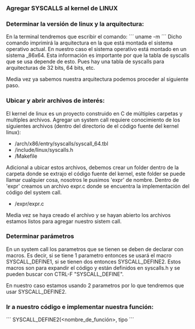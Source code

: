 ### Agregar SYSCALLS al kernel de LINUX

### Determinar la versión de linux y la arquitectura:
En la terminal tendremos que escribir el comando: 
´´´ uname -m ´´´
Dicho comando imprimirá la arquitectura en la que está montada el sistema operativo actual. En nuestro caso el sistema operativo está montado en un sistema _86x64. Esta información es importante por que la tabla de syscalls que se usa depende de esto. Pues hay una tabla de syscalls para arquitecturas de 32 bits, 64 bits, etc. 

Media vez ya sabemos nuestra arquitectura podemos proceder al siguiente paso.

### Ubicar y abrir archivos de interés:
El kernel de linux es un proyecto construido en C de múltiples carpetas y multiples archivos. Agregar un system call requiere conocimiento de los siguientes archivos (dentro del directorio de el código fuente del kernel linux):
- /arch/x86/entry/syscalls/syscall_64.tbl
- /include/linux/syscalls.h
- /Makefile

Adicional a ubicar estos archivos, debemos crear un folder dentro de la carpeta donde se extrajo el código fuente del kernel, este folder se puede llamar cualquier cosa, nosotros le pusimos 'expr' de nombre. Dentro de 'expr' creamos un archivo expr.c donde se encuentra la implementación del código del system call.
- /expr/expr.c

Media vez se haya creado el archivo y se hayan abierto los archivos estamos listos para agregar nuestro sistem call.

### Determinar parámetros
En un system call los parametros que se tienen se deben de declarar con macros. Es decir, si se tiene 1 parametro entonces se usará el macro SYSCALL_DEFINE1, si se tienen dos entonces SYSCALL_DEFINE2. Estos macros son para expandir el código y están definidos en syscalls.h y se pueden buscar con CTRL-F "SYSCALL_DEFINE".

En nuestro caso estamos usando 2 parametros por lo que tendremos que usar SYSCALL_DEFINE2.

### Ir a nuestro código e implementar nuestra función:
´´´
SYSCALL_DEFINE2(<nombre_de_función>, tipo
´´´
